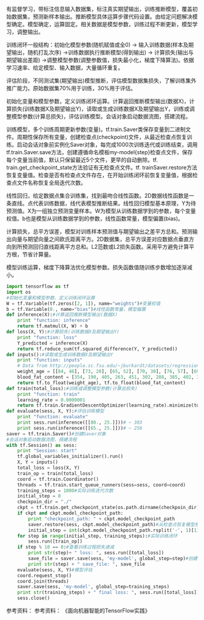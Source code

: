 有监督学习，带标注信息输入数据集，标注真实期望输出，训练推断模型，覆盖初始数据集，预测新样本输出。推断模型具体运算步骤代码设置。由给定问题解决模型确定。模型确定，运算固定。相关数据是模型参数，训练过程不断更新，模型学习，调整输出。

训练闭环一般结构：初始化模型参数(随机赋值或全0) -> 输入训练数据(样本及期望输出，随机打乱次序) ->训练数据执行推断模型(得到输出) -> 计算损失(输出与期望输出差距) ->调整模型参数(调整参数值，损失最小化，梯度下降算法)。依据学习速率、给定模型、输入数据，大量循环重复。

评估阶段，不同测试集(期望输出)模型推断，评估模型数据集损失，了解训练集外推广能力。原始数据集70%用于训练，30%用于评估。

初始化变量和模型参数，定义训练闭环运算。计算返回推断模型输出(数据X)，计算损失(训练数据X及期望输出Y)，读取或生成训练数据X及期望输出Y，训练或调整模型参数(计算总损失)，评估训练模型。会话对象启动数据流图，搭建流程。

训练模型，多个训练周期更新参数(变量)。tf.train.Saver类保存变量到二进制文件。周期性保存所有变量，创建检查点(checkpoint)文件，从最近检查点恢复训练。启动会话对象前实例化Saver对象，每完成1000次训练迭代或训练结束，调用tf.train.Saver.save方法，创建遵循命名模板my-model{step}检查点文件，保存每个变量当前值，默认只保留最近5个文件，更早的自动删除。tf. train.get_checkpoint_state方法验证有无检查点文件。tf. trainSaver.restore方法恢复变量值。检查是否有检查点文件存在，在开始训练闭环前恢复变量值，根据检查点文件名称恢复全局迭代次数。

线性回归，给定数据点集合训练集，找到最吻合线性函数。2D数据线性函数是一条直线。点代表训练数据，线代表模型推断结果。线性回归模型基本原理，Y为待预测值。X为一组独立预测变量样本。W为模型从训练数据学到的参数，每个变量权值。b也是模型从训练数据学到的参数，线性函数常量，模型偏置(bias)。

计算损失，总平方误差，模型对训练样本预测值与期望输出之差平方总和。预测输出向量与期望向量之间欧氏距离平方。2D数据集，总平方误差对应数据点垂直方向到所预测回归直线距离平方总和。L2范数或L2损失函数。采用平方避免计算平方根，节省计算量。

模型训练运算，梯度下降算法优化模型参数。损失函数值随训练步数增加逐渐减小。


```python
import tensorflow as tf
import os
#初始化变量和模型参数，定义训练闭环运算
W = tf.Variable(tf.zeros([2, 1]), name="weights")#变量权值
b = tf.Variable(0., name="bias")#线性函数常量，模型偏置
def inference(X):#计算返回推断模型输出(数据X)
    print "function: inference"
    return tf.matmul(X, W) + b
def loss(X, Y):#计算损失(训练数据X及期望输出Y)
    print "function: loss"
    Y_predicted = inference(X)
    return tf.reduce_sum(tf.squared_difference(Y, Y_predicted))
def inputs():#读取或生成训练数据X及期望输出Y
    print "function: inputs"
    # Data from http://people.sc.fsu.edu/~jburkardt/datasets/regression/x09.txt
    weight_age = [[84, 46], [73, 20], [65, 52], [70, 30], [76, 57], [69, 25], [63, 28], [72, 36], [79, 57], [75, 44], [27, 24], [89, 31], [65, 52], [57, 23], [59, 60], [69, 48], [60, 34], [79, 51], [75, 50], [82, 34], [59, 46], [67, 23], [85, 37], [55, 40], [63, 30]]
    blood_fat_content = [354, 190, 405, 263, 451, 302, 288, 385, 402, 365, 209, 290, 346, 254, 395, 434, 220, 374, 308, 220, 311, 181, 274, 303, 244]
    return tf.to_float(weight_age), tf.to_float(blood_fat_content)
def train(total_loss):#训练或调整模型参数(计算总损失)
    print "function: train"
    learning_rate = 0.0000001
    return tf.train.GradientDescentOptimizer(learning_rate).minimize(total_loss)
def evaluate(sess, X, Y):#评估训练模型
    print "function: evaluate"
    print sess.run(inference([[80., 25.]]))# ~ 303
    print sess.run(inference([[65., 25.]]))# ~ 256
saver = tf.train.Saver()#创建Saver对象
#会话对象启动数据流图，搭建流程
with tf.Session() as sess:
    print "Session: start"
    tf.global_variables_initializer().run()
    X, Y = inputs()
    total_loss = loss(X, Y)
    train_op = train(total_loss)
    coord = tf.train.Coordinator()
    threads = tf.train.start_queue_runners(sess=sess, coord=coord)
    training_steps = 1000#实际训练迭代次数
    initial_step = 0
    checkpoin_dir = "./"
    ckpt = tf.train.get_checkpoint_state(os.path.dirname(checkpoin_dir))
    if ckpt and ckpt.model_checkpoint_path:
        print "checkpoint_path: " + ckpt.model_checkpoint_path
        saver.restore(sess, ckpt.model_checkpoint_path)#从检查点恢复模型参数
        initial_step = int(ckpt.model_checkpoint_path.rsplit('-', 1)[1])
    for step in range(initial_step, training_steps):#实际训练闭环
        sess.run([train_op])
    if step % 10 == 0:#查看训练过程损失递减
        print str(step)+ " loss: ", sess.run([total_loss])
        save_file = saver.save(sess, 'my-model', global_step=step)#创建遵循命名模板my-model-{step}检查点文件
        print str(step) + " save_file: ", save_file
    evaluate(sess, X, Y)#模型评估
    coord.request_stop()
    coord.join(threads)
    saver.save(sess, 'my-model', global_step=training_steps)
    print str(training_steps) + " final loss: ", sess.run([total_loss])
    sess.close()
```

参考资料：
参考资料：
《面向机器智能的TensorFlow实践》


